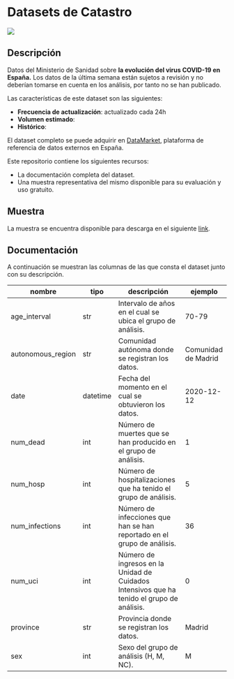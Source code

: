 # Datasets de Catastro

<a href="https://datamarket.es">
  <img src="https://datamarket.es/media/banners/covid-19-banner.png">
</a>

## Descripción

Datos del Ministerio de Sanidad sobre __la evolución del virus COVID-19 en España.__ Los datos de la última semana están sujetos a revisión y no deberían tomarse en cuenta en los análisis, por tanto no se han publicado.

Las características de este dataset son las siguientes:

* __Frecuencia de actualización__: actualizado cada 24h
* __Volumen estimado__: 
* __Histórico__: 

El dataset completo se puede adquirir en [DataMarket](https://datamarket.es/#covid-19-dataset), plataforma de referencia de datos externos en España. 

Este repositorio contiene los siguientes recursos:

* La documentación completa del dataset.
* Una muestra representativa del mismo disponible para su evaluación y uso gratuito.

## Muestra

La muestra se encuentra disponible para descarga en el siguiente [link](https://github.com/Data-Market/covid-19/blob/main/covid-19-sample.csv).

## Documentación

A continuación se muestran las columnas de las que consta el dataset junto con su descripción.

| nombre | tipo | descripción | ejemplo |
|--------|------|-------------|---------|
| age_interval | str | Intervalo de años en el cual se ubica el grupo de análisis. | 70-79 |
| autonomous_region | str | Comunidad autónoma donde se registran los datos. | Comunidad de Madrid |
| date | datetime | Fecha del momento en el cual se obtuvieron los datos. | 2020-12-12 |
| num_dead | int | Número de muertes que se han producido en el grupo de análisis. | 1 |
| num_hosp | int | Número de hospitalizaciones que ha tenido el grupo de análisis. | 5 |
| num_infections | int | Número de infecciones que han se han reportado en el grupo de análisis. | 36 |
| num_uci | int | Número de ingresos en la Unidad de Cuidados Intensivos que ha tenido el grupo de análisis. | 0 |
| province | str | Provincia donde se registran los datos. | Madrid |
| sex | int | Sexo del grupo de análisis (H, M, NC). | M |
